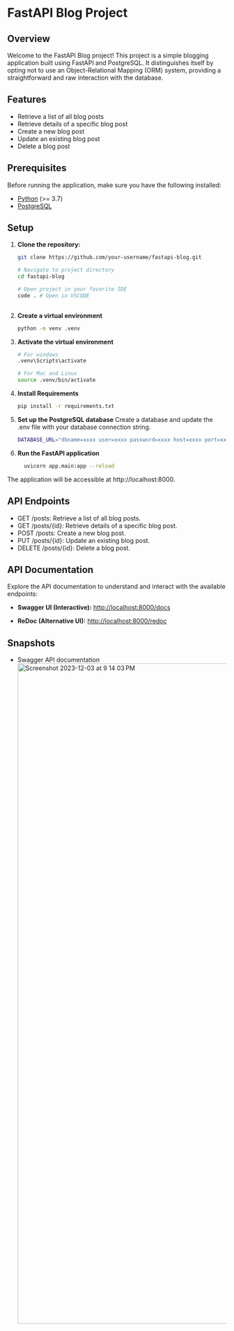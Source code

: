 # FastAPI Blog Project

## Overview

Welcome to the FastAPI Blog project! This project is a simple blogging application built using FastAPI and PostgreSQL. It distinguishes itself by opting not to use an Object-Relational Mapping (ORM) system, providing a straightforward and raw interaction with the database.

## Features

- Retrieve a list of all blog posts
- Retrieve details of a specific blog post
- Create a new blog post
- Update an existing blog post
- Delete a blog post

## Prerequisites

Before running the application, make sure you have the following installed:

- [Python](https://www.python.org/) (>= 3.7)
- [PostgreSQL](https://www.postgresql.org/)

## Setup

1. **Clone the repository:**

   ```bash
   git clone https://github.com/your-username/fastapi-blog.git

   # Navigate to project directory
   cd fastapi-blog

   # Open project in your favorite IDE
   code . # Open in VSCODE
  
2. **Create a virtual environment**
   ```bash
   python -m venv .venv
   
3. **Activate the virtual environment**
    ```bash
   # For windows
   .venv\Scripts\activate

    # For Mac and Linux
    source .venv/bin/activate

4. **Install Requirements**
    ```bash
    pip install -r requirements.txt

5. **Set up the PostgreSQL database**
  Create a database and update the .env file with your database connection string.
    ```bash
    DATABASE_URL="dbname=xxxx user=xxxx password=xxxx host=xxxx port=xxxx"

6. **Run the FastAPI application**
   ```bash
     uvicorn app.main:app --reload

The application will be accessible at http://localhost:8000.

## API Endpoints
- GET /posts: Retrieve a list of all blog posts.
- GET /posts/{id}: Retrieve details of a specific blog post.
- POST /posts: Create a new blog post.
- PUT /posts/{id}: Update an existing blog post.
- DELETE /posts/{id}: Delete a blog post.

## API Documentation

Explore the API documentation to understand and interact with the available endpoints:

- **Swagger UI (Interactive):** [http://localhost:8000/docs](http://localhost:8000/docs)

- **ReDoc (Alternative UI):** [http://localhost:8000/redoc](http://localhost:8000/redoc)

## Snapshots
- Swagger API documentation
  <img width="1512" alt="Screenshot 2023-12-03 at 9 14 03 PM" src="https://github.com/ShishirRijal/FastAPI-Blog-Project/assets/63596895/ce9eefeb-70d7-4796-919c-37fe0a9a6724">

